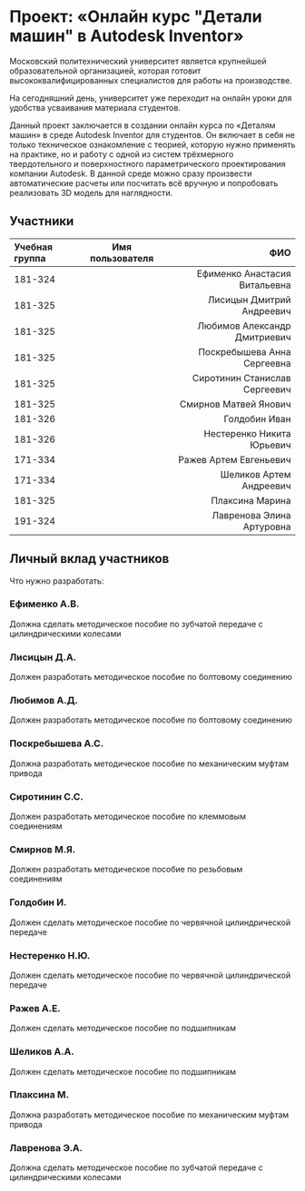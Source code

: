 # Проект: «Онлайн курс "Детали машин" в Autodesk Inventor» 

Московский политехнический университет является крупнейшей образовательной организацией, которая готовит высококвалифицированных специалистов для работы на производстве.

На сегодняшний день, университет уже переходит на онлайн уроки для удобства усваивания материала студентов.

Данный проект заключается в создании онлайн курса по «Деталям машин» в среде Autodesk Inventor для студентов. Он включает в себя не только техническое ознакомление с теорией, которую нужно применять на практике, но и работу с одной из систем трёхмерного твердотельного и поверхностного параметрического проектирования компании Autodesk. В данной среде можно сразу произвести автоматические расчеты или посчитать всё вручную и попробовать реализовать 3D модель для наглядности.

## Участники

| Учебная группа  | Имя пользователя  | ФИО |
| :------------ |:---------------:| -----:|
| 181-324    |  | Ефименко Анастасия Витальевна |
| 181-325     |         | Лисицын Дмитрий Андреевич |
| 181-325 |        |    Любимов Александр Дмитриевич|
| 181-325    |  | Поскребышева Анна Сергеевна |
| 181-325     |       | Сиротинин Станислав Сергеевич |
| 181-325 |         |    Смирнов Матвей Янович|
| 181-326    |  | Голдобин Иван |
| 181-326     |       | Нестеренко Никита Юрьевич |
| 171-334 |         |    Ражев Артем Евгеньевич|
| 171-334   |  | Шеликов Артем Андреевич |
| 181-325     |        | Плаксина Марина |
| 191-324 |         |    Лавренова Элина Артуровна|


## Личный вклад участников

Что нужно разработать:

### Ефименко А.В.
Должна сделать методическое пособие по зубчатой
передаче с цилиндрическими колесами


### Лисицын Д.А.
Должен разработать методическое пособие по болтовому соединению


### Любимов А.Д.
Должен разработать методическое пособие по болтовому соединению

### Поскребышева А.С.
Должна разработать методическое пособие по механическим муфтам привода

### Сиротинин С.С.
Должен разработать методическое пособие по клеммовым соединениям

### Смирнов М.Я.
Должен разработать методическое пособие по резьбовым соединениям

### Голдобин И.
Должен сделать методическое пособие по червячной
цилиндрической передаче

### Нестеренко Н.Ю.
Должен сделать методическое пособие по червячной
цилиндрической передаче

### Ражев А.Е.
Должен сделать методическое пособие по подшипникам

### Шеликов А.А.
Должен сделать методическое пособие по подшипникам

### Плаксина М.
Должна разработать методическое пособие по механическим муфтам привода
 
### Лавренова Э.А.
Должна сделать методическое пособие по зубчатой
передаче с цилиндрическими колесами



